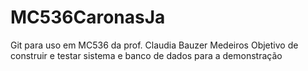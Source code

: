 # MC536CaronasJa

Git para uso em MC536 da prof. Claudia Bauzer Medeiros
Objetivo de construir e testar sistema e banco de dados para a demonstração